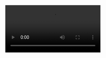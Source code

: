 <video src="https://github.com/Rahiche/riveo_page_curl/assets/37366956/c852d87a-fbf6-4ca0-b975-01f15c2dc45a">
